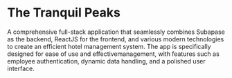 # The Tranquil Peaks

A comprehensive full-stack application that seamlessly combines Subapase as the backend, ReactJS for the frontend, and various modern technologies to create an efficient hotel management system. The app is specifically designed for ease of use and effectivemanagement, with features such as employee authentication, dynamic data handling, and a polished
user interface.

